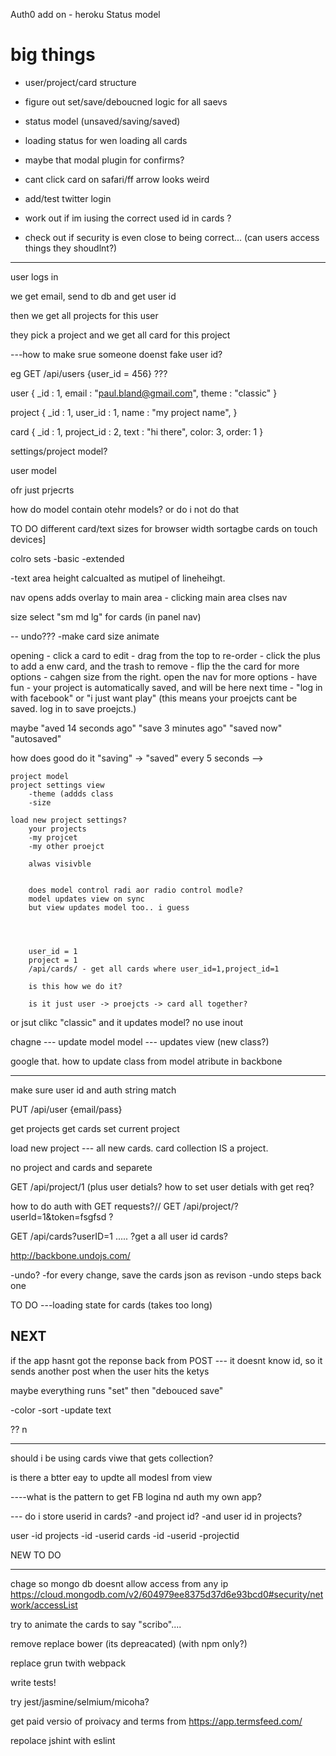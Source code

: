 
Auth0 add on - heroku
 Status model


# big things

- user/project/card structure

- figure out set/save/deboucned logic for all saevs

- status model (unsaved/saving/saved)

- loading status for wen loading all cards

- maybe that modal plugin for confirms?

- cant click card on safari/ff arrow looks weird

- add/test twitter login

- work out if im iusing the correct used id  in cards ?

- check out if security is even close to being correct... (can users access things they shoudlnt?)



----


user logs in

we get email, send to db and get user id

then we get all projects for this user

they pick a project and we get all card for this project


---how to make srue someone doenst fake user id? 


eg GET /api/users {user_id = 456}
???


user {
	_id : 1,
	email : "paul.bland@gmail.com",
	theme : "classic"
}

project {
	_id : 1,
	user_id : 1,
	name : "my project name",
}

card {
	_id : 1,
	project_id : 2,
	text : "hi there",
	color: 3,
	order: 1
}



settings/project model?

user model

ofr just prjecrts


how do model contain otehr models? or do i not do that




TO DO
different card/text sizes for browser width 
sortagbe cards on touch devices]

colro sets
-basic
-extended

-text area height calcualted as mutipel of lineheihgt.


nav opens adds overlay to main area - clicking main area clses nav


size select "sm md lg" for cards (in panel nav)



-- undo???
-make card size animate



opening
	- click a card to edit
	- drag from the top to re-order
	- click the plus to add a enw card, and the trash to remove
	- flip the the card for more options
	- cahgen size from the right. open the nav for more options
	- have fun
	- your project is automatically saved, and will be here next time
	- "log in with facebook" or "i just want play" (this means your proejcts cant be saved. log in to save proejcts.)






maybe "aved 14 seconds ago"
"save 3 minutes ago" "saved now"
"autosaved"

how does good do it
"saving" -> "saved" every 5 seconds
-->



	

	project model
	project settings view
		-theme (addds class
		-size

	load new project settings?
		your projects
		-my projcet
		-my other proejct 

		alwas visivble


		does model control radi aor radio control modle?
		model updates view on sync
		but view updates model too.. i guess




		user_id = 1
		project = 1
		/api/cards/ - get all cards where user_id=1,project_id=1

		is this how we do it?

		is it just user -> proejcts -> card all together?





or jsut clikc "classic" and it updates model?
no use inout

chagne --- update model
model --- updates view (new class?) 



google that. how to update class from model atribute in backbone





------

 

 make sure user id and auth string match


PUT /api/user {email/pass}

get projects
get cards
set current project

load new project --- all new cards.
card collection IS a project.

no
project and cards and separete

GET /api/project/1  (plus user detials? how to set user detials with get req?


how to do auth with GET requests?//
GET /api/project/?userId=1&token=fsgfsd ?

GET /api/cards?userID=1 ..... ?get a all user id cards?






http://backbone.undojs.com/



-undo?
	-for every change, save the cards json as revison
	-undo steps back one
	
	
	
TO DO
---loading state for cards (takes too long)


NEXT
----
if the app hasnt got the reponse back from POST --- it doesnt know id, so it sends another post when the user hits the ketys



maybe everything runs "set" then "debouced save"

-color
-sort
-update text

?? n


---


should i be using cards viwe that gets collection?

is there a btter eay to updte all modesl from view 


----what is the pattern to get FB logina nd auth my own app?

--- do i store userid in cards?
-and project id?
-and user id in projects?

user
	-id
projects
	-id
	-userid
cards
	-id
	-userid
	-projectid


	




NEW TO DO

----

chage so mongo db doesnt allow access from any ip 
https://cloud.mongodb.com/v2/604979ee8375d37d6e93bcd0#security/network/accessList

try to animate the cards to say "scribo"....

remove replace bower (its depreacated) (with npm only?)

replace grun twith webpack

write tests!

try jest/jasmine/selmium/micoha?

get paid versio of proivacy and terms from https://app.termsfeed.com/

repolace jshint with eslint
